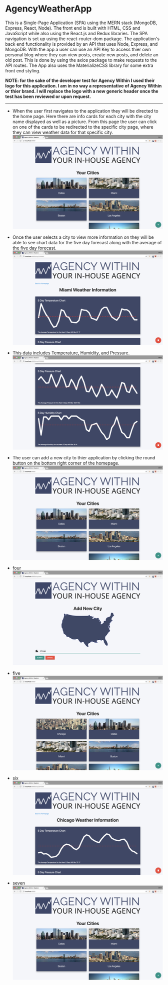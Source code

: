 # AgencyWeatherApp
This is a Single-Page Application (SPA) using the MERN stack (MongoDB, Express, React, Node). The front end is built with HTML, CSS and JavaScript while also using the React.js and Redux libraries. The SPA navigation is set up using the react-router-dom package. The application's back end functionality is provided by an API that uses Node, Express, and MongoDB. With the app a user can use an API Key to access thier own personal blog where they can view posts, create new posts, and delete an old post. This is done by using the axios package to make requests to the API routes. The App also uses the MaterializeCSS library for some extra front end styling.

**NOTE: for the sake of the developer test for Agency Within I used their logo for this application. I am in no way a representative of Agency Within or thier brand. I will replace the logo with a new generic header once the test has been reviewed or upon request.**

---

- When the user first navigates to the application they will be directed to the home page. Here there are info cards for each city with the city name displayed as well as a picture. From this page the user can click on one of the cards to be redirected to the specific city page, where they can view weather data for that specific city. 
![HOME PAGE](/read_me/1-landing.png)

- Once the user selects a city to view more information on they will be able to see chart data for the five day forecast along with the average of the five day forecast.
![CITY INFO TOP](/read_me/2-city-top.png)

- This data includes Temperature, Humidity, and Pressure.
![CITY INFO BOTTOM](/read_me/3-city-bottom.png)

- The user can add a new city to thier application by clicking the round button on the bottom right corner of the homepage.
![HOME PAGE](/read_me/1-landing.png)

- four
![ADD NEW CITY](/read_me/4-add-city.png)

- five
![NEW CITE=Y ADDED](/read_me/5-new-city.png)

- six
![DELETE CITY](/read_me/6-delete-city.png)

- seven
![BACK HOME](/read_me/7-return.png)

